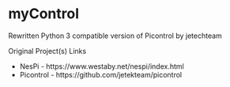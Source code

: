 # myControl
Rewritten Python 3 compatible version of Picontrol by jetechteam

Original Project(s) Links
<ul>
  <li>NesPi - https://www.westaby.net/nespi/index.html</li>
  <li>Picontrol - https://github.com/jetekteam/picontrol</li>
</ul>
